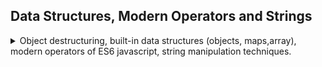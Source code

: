 ## Data Structures, Modern Operators and Strings

<details>
<summary>
Object destructuring, built-in data structures (objects, maps,array), modern operators of ES6 javascript, string manipulation techniques.
</summary>

### Array Destructuring

<details>
<summary>
Extracting multiple elements from an array into variables.
</summary>
the focus of this part of the course will be on a restaurant-like app, this will be done without a visual user interface.

Destructuring is a way to retrieve elements from an objects. in classic javascript we must get each element by itself, but now we can use a special syntax to decompose/de-structure the array into it's parts.

```js
const arr = [1, 2, 3];
//old style
const a = arr[0];
const b = arr[1];
const c = arr[2];
//new style
const [d, e, f] = arr;
```

we can the limit to starting elements by **ONLY** providing names for the elements we care about, or skip elements by leaving the position empty.

```js
const [first, second] = [1, 2, 3, 4, 5]; // take the first two
const [, p, , p1] = [1, 2, 3, 4, 5]; //skip elements by position
```

we can use array destructuring to swap the contents of variables by reordering them inside the array destructuring.

```js
const arr = [1, 2, 3];
let [a1, a2, a3] = arr;
[a2, a3, a1] = [a1, a2, a3];
console.log(a1, a2, a3);
```

this also allows us to return multiple values from a function (an array), and immediately turn them into separate variables.

```js
function power123(n) {
  return n, n ** 2, n ** 3;
}
const [num, squared, cubed] = power123(2);
const arr = [1, 2, 3, 4];
const [f1, f2] = arr.order(2, 0);
```

this can also work for nested arrays destructuring. we simply wrap the positions in square brackets.

```js
const nested = [[2], 3, 4, [5, 6, 10]]; //nested array
const [[n1], n2, , [n3, , n4]] = nested;
console.log(n1, n2, n3, n4); // 2,3,5,10
```

we can also have default values for destructuring, if we accidentals tried to take elements from index that don't exists. this ensures a value (rather than having it be _'undefined'_)

```js
const [x1, x2, x3] = [8, 9];
console.log(x1, x2, x3); //8,9,undefined
const [x4 = 1, x5 = 1, x6 = 1] = [8, 9];
console.log(x4, x5, x6); //8,9,1
```

</details>

### Objects Destructuring

<details>
<summary>
we can use objects destructuring to retrieve multiple values from an object, with default values, drill down of nested elements. and we can use this form to de-structure objects in function decelerations, so we don't need to care about the order of argument!
</summary>
we can also de-structure objects,this time with the *curly braces*. this time we specify the name of the members, and the order doesn't matter, and there's no reason to skip positions. this is really useful for api calls!

```js
const o = { a: 1, b: 2, c: "12312", d: [10, 11, 12] };
const { d, a } = o;
console.log(a, d);
```

we can use **different names** for the variables,

```js
const o = { a: 1, b: 2, c: "12312", d: [10, 11, 12] };
const { d: d1, a: a1 } = o;
console.log(a1, d1);
```

and like with array destructuring, we can drill down to get **nested elements** with the braces.

```js
const o = { a: 1, b: 2, c: [10, 11, 12], d: { fName: "jon" }, e: { ll: 11 } };
const {
  a: a11,
  c: [c1, c2], // destructuring nested array
  d: { fName: firstName }, // destructuring nested object, and taking an element from it,
  e: { ll },
} = o;
console.log(a11, firstName, c1, c2, ll);
```

and we can of course have **default values**

```js
const person = {
  firstName: "john",
  lastName: "smith",
};
const { firstName, middleName = "no middle name", lastName, age } = person;
console.log(firstName, middleName, lastName, age); //middleName gets value, age is undefined
```

**mutating variables while destructuring**. if the variables were already declared.
we can't drop the let/const completely, because js thinks lines that start with curly braces are declaring a code block. so instead, we we wrap the line in _normal parentheses_

```js
let num1 = 11;
let num2 = 999;
//tons of code...
const obj1 = { num1: 23, num2: 55, num3: 999 };
({ num1, num2 } = obj1);
console.log(num1, num2);
```

this destructing trick is useful for passing multiple values into a function, without caring about the positions. we can do the destructing inside the function parameter definitions! this means we can take any object with those members. and if the object doesn't have the members, we can give default values!

```js
function power2(obj) {
  const { base, exp } = obj; //normal destructing
  return base ** exp;
}

function power3({ base, exp }) {
  //destructing inside the function definitions!
  return base ** exp;
}

function power4({ base, exp = 2 }) {
  //destructing inside the function definitions with default values
  return base ** exp;
}

const p1 = { base: 2, exp: 9, otherName: "jogs", a: [1, 2, 3] };
console.log(p1, power2(p1), power3(p1));
const p2 = {
  a: "my name is!",
  d: ["some", "different", "structure"],
  base: 3,
  exp: 5,
};
console.log(p2, power2(p2), power3(p2));
let base = 4;
let exp = 2;

const pack = { base: 9 };
console.log(power3({ base, exp })); //packing into object for later
console.log(power4(pack)); //default exponents of 2
```

</details>

### The Spread Operator (...)

<details>
<summary>
Expands an array (or other iterables) into it's components.
</summary>
The spread operator allows us to take all elements from an array.
we can use to take all elements from an array, like when creating a new array from an old array, or if we want pass multiple elements from the array separately to a function, rather than an array.

```js
const arr1 = [1, 2, 3];
const arr2 = [arr1[0], arr1[1], arr1[2], 4, 5]; //old way
const arr3 = [...arr1, 4, 5]; //spread operator
console.log(arr3); //pass as an array
console.log(...arr3); //pass as elements
```

it doesn't create new variables (unlike array destructuring), we can only use it in cases where we would write **elements separated with commas**.
two important uses is to create shallow copies of arrays and to join two arrays (or more) together.

```js
const arr4 = [[1, 2, 3]];
const shallowCopyArr4 = [...arr4];
console.log(arr4, shallowCopyArr4);
arr4[0].unshift(5);
console.log(arr4, shallowCopyArr4);
```

to add of them together.

```js
const menu = [...restaurant.mainMenu, ...restaurant.starterMenu];
console.log(menu);
```

actually, the spread operator works on any iterable object, such as

- arrays
- strings
- maps
- sets

but **objects are not iterables**

```js
const str = "hello";
console.log(...str); //each character
const str2 = [...str, "a", "b"]; //build new array
```

a function that takes multiple arguments, and we pass them with the spread operator.

```js
const orderPasta = function (ing1, ing2, ing3) {
  console.log(`you ordered a pasta from ${ing1},${ing2},${ing3}`);
};
orderPasta("a", "b", "c");
let ingredients = ["one", "two", "three"];
orderPasta(...ingredients);
```

**in ES18 (2018 version), the spread even works on objects!**
since es18, we can use the spread operator on objects as well, this allows us easier object 'copy' than Object.assign();

```js
const oldNwRestaurant = Object.assign(restaurant, { founder: "joe" });
const newRestaurant = { ...restaurant, founder: "joe" };
newRestaurant.name = "Roma";
console.log(restaurant, oldNwRestaurant, newRestaurant);
```

</details>

### The Rest Pattern and Parameters

<details>
<summary>
collects the unused elements (the rest of them) into a new array in a destructuring assignment statement;
</summary>
The rest pattern looks like the spread operator, but does the opposite. rather than expand an array, the rest operator packs elements into an array. spread goes on the right side of the expression, and rest syntax belongs to the left hand side, where it goes with the destructuring syntax.

```js
const arr7 = [1, 2, ...[3, 4]]; //spread.
const [a7, b7, ...others7] = [1, 2, 3, 4, 5]; //rest pattern
console.log(a7, b7, others7); // 1,2,[3,4,5]
```

we can use both of them together. we can skip elements before the rest operator, but **it must be the last operator**, so we can't skip afterwards, and there can only be one rest statement.

```js
const arr8 = [1, 2, 3];
const arr9 = ["a", "b", "c"];
const [a8, b8, , ...numbers8] = [...arr8, ...arr9];
console.log(a8, b8, numbers8);
```

we can do this with objects, and that means that unspecified parts of the object are collected into a new objects. we cannot skip elements here.

```js
const obj3 = { a: 1, b: 4, c: 5, d: 7 };
const { a: a9, ...obj4 } = obj3;
console.log(obj4);
```

the rest pattern is used in functions. this is called _rest parameters_. like variadic arguments, and now we can do folding and unfolding operations like cpp.

```js
const add2 = function (...numbers) {
  console.log("add2", numbers);
};
add2();
add2(1);
add2(2, 3);
add2(1, 3, 4, 6);
add2(...[1, 2, 3, 4]); //spread and rest
```

we can use the rest operator to have optional parameters of the same kind,or even do a recursion with rest and spread.

```js
const optionalParams = function (first, ...others) {
  console.log(`first is ${first}, others are ${others}`);
};
optionalParams(1, 2, 3);
const restAndSpread = function (f1, ...fs) {
  console.log(`first is ${f1}, with ${fs.Length} elements following`);
  if (fs.Length > 0) restAndSpread(...fs); //spreading the others
};
```

</details>

### Short Circuiting operators (&& and ||)

<details>
<summary>
when the evaluation can be determined without evaluating all the arguments, we can simply skip their evaluation. this is happens when a value is truthy in an *or operator* or a falsy in an *and operator*.
</summary>
logical operators can be used on any data type, can return any data type, and have something called **short circuiting**.

for the _or operator_, short circuiting means that if the a value is true or truthy, it returns that value without checking the other values. if we have only one element remaining, it's returned even if it's a falsy value. the first truthy value is returned, or the last value.
for the _and operator_, short circuiting means that if the a value is false or falsy, the rest of the operation won't be evaluated. the first falsy value is returned, or the last value if all are truths.

we need to be carful when using 0 as a falsy value, sometimes zero is the actual result, and not the same as undefined or null.

```js
console.log(3 || "jonas"); //3
console.log(0 || "jonas" || 4); //jonas
console.log(true || 0); //true
console.log(undefined || null); //null
console.log(1 && 2); //2
console.log(null && 2); //null
console.log(true && undefined && 2); //undefined
console.log(true && undefined && 2); //undefined
```

this behavior allows us to skip checking for existence

```js
const obj = { a: 1, foo: function () {}, bar: function () {} };
const obj2 = { a: 1, foo: function () {} };
if (ob2.bar) {
  obj2.bar(); //old style
}
obj2.bar && obj2.bar(); //short circuit style
```

</details>

### The Nullish Coalescing Operator (_??_)

<details>
<summary>
Checking for Nullish values rather than falsy values
</summary>
earlier, we had a problem of using zero as boolean value, if we wanted to check for an existence of something, the value zero was the same as it being undefined. the nullish coalescing operator from ES2020 fixes this issue. the *??* coalescing operator works with **nullish values**, not falsy values. so only null and undefined values are 'ignored' and cause short circuiting, while zero and empty strings are accepted as valid strings.

```js
const a = { vi: 4 };
const b = { v: 0 };
const c = { v: 5 };
let firstExisting = a.v || b.v || c.v; //5, but b.v is a real value!
console.log("firstExisting", firstExisting);
firstExisting = undefined ?? null ?? a.v ?? b.v ?? c.v; //0,
console.log("firstExisting", firstExisting);
```

#### Coding Challenge 1

<details>
<summary>
Get data from an object with destructuring, spread and rest operators, 
</summary>

> We're building a football betting app (soccer for my American friends)!
> suppose we get data from a web service about a certain game ('game' variable on next page). In this challenge we're gonna work with that data.
>
> Your tasks:
>
> 1. Create one player array for each team (variables 'players1' and 'players2')
> 2. The first player in any player array is the goalkeeper and the others are field players. For Bayern Munich (team 1) create one variable ('gk') with the
>    goalkeeper's name, and one array ('fieldPlayers') with all the remaining 10
>    field players
> 3. Create an array 'allPlayers' containing all players of both teams (22
>    players)
> 4. During the game, Bayern Munich (team 1) used 3 substitute players. So create a new array ('players1Final') containing all the original team1 players plus 'Thiago', 'Coutinho' and 'Perisic'.
> 5. Based on the game.odds object, create one variable for each odd (called
>    'team1', 'draw' and 'team2')
> 6. Write a function ('printGoals') that receives an arbitrary number of player
>    names (not an array) and prints each of them to the console, along with the
>    number of goals that were scored in total (number of player names passed in)
> 7. The team with the lower odd is more likely to win. Print to the console which team is more likely to win, without using an if/else statement or the ternary operator
>    test data:
>
> ```js
> const game = {
>   team1: "Bayern Munich",
>   team2: "Borrussia Dortmund",
>   players: [
>     [
>       "Neuer",
>       "Pavard",
>       "Martinez",
>       "Alaba",
>       "Davies",
>       "Kimmich",
>       "Goretzka",
>       "Coman",
>       "Muller",
>       "Gnarby",
>       "Lewandowski",
>     ],
>     [
>       "Burki",
>       "Schulz",
>       "Hummels",
>       "Akanji",
>       "Hakimi",
>       "Weigl",
>       "Witsel",
>       "Hazard",
>       "Brandt",
>       "Sancho",
>       "Gotze",
>     ],
>   ],
>   score: "4:0",
>   scored: ["Lewandowski", "Gnarby", "Lewandowski", "Hummels"],
>   date: "Nov 9th, 2037",
>   odds: {
>     team1: 1.33,
>     x: 3.25,
>     team2: 6.5,
>   },
> };
> ```

</details>
</details>

### Looping Arrays: The _for-of_ Loop

<details>
<summary>
a more modern way to loop over values of an array.
</summary>
instead of using a loop with a counter, we can use a different syntax to loop over elements in the array, without holding the counter.

```js
const arr = [1, 2, 3, 4];
for (let item of arr) {
  console.log(item);
}
```

if we still want the index we loop over the array.entries() property with array _destructuring_.

```js
const arr_e = [1, 2, 3];
for (let item of arr_e.entries()) {
  console.log(item[0], item[1]);
}
for (let [index, item] of arr_e.entries()) {
  console.log(index, item);
}
```

</details>

### Enchanted Object Literals

<details>
<summary>
Ways to reduce code clutter by not repeating property names when using reference values to other objects, removing boiler-plate code from member functions,and computing property names from other objects or from template literals.
</summary>
Another es6 features.

object literals are objects which we create by writing them to the code directly, not arrays, not prototypes.

if we want to have an objects as part of the object, and without repeating the name. we can simply write the outer object. instead of writing the function _name_,_double colons_ and then _function()_,we can remove some of the typing and write the name of the function, the parameters (or empty parentheses) and the body, without the double colons or the function keyword.

```js
const obj2 = { k: 2, v: 2 };
const obj3 = { zk: 2, zv: 2 };
const o = {
  a: 1,
  b: 3,
  obj2: obj2, //classic style, reference to obj2 stored in property obj2
  obj3, // enchanted object literal! no need to specify the name again!
  foo: function (n1, n2) {}, //classic style
  bar(n1, n2) {}, //enchanted object literal! declare immediately function bar,
};
```

a third enchantment for object literals is computing the property names. we can either use an existing variable value or use a template literal to generate it for us.

```js

const openingHours = {
  sun: {},
  mon: {},
  tue: {},
  wed: {},
  thr: {},
  fri: {},
  sat: {},
}; //old way, repeat each property name.

const weekdays = ["sun", "mon", "tue", "wed", "thu", "fri", "sat"];
const openingHoursBetter = {
  [weekdays[0]]: {},
  [weekdays[1]]: {},
  [weekdays[2]]: {},
  [weekdays[3]]: {},
  [weekdays[4]]: {},
  [weekdays[5]]: {},
  [weekdays[6]]: {},
}; // property names from an array
const openingHoursBetter = {
  [`${firstDayOftheWeek()}`: {}, //a function
  [`day-${2+4}`]: {}, // string literal
  [`day-${random()-${random()}}`]: {}, // adding string together!
}; // property names from computing!


const a = "firstDay";
const o = {
    [a]: "this is the first",

};
console.log(o.firstDay);
```

</details>

### Optional Chaining the _.?_ Operator

<details>
<summary>
Stopping access into a object property if the property doesn't exist.
</summary>
another modern feature of javascript. if we aren't sure the property exists, we can stop trying to get into it, and we'll return the nonexistent object (undefined, null) instead of an error.

```js
const o = { a: { b: { c: 5 } } };
console.log(o.a.b.c); // cool. this works
//console.log(o.a.bb.c); // error
console.log(o.a.bb?.c); // undefined, but not error, the optional chaining stops execution
console.log(o.a.bb?.c ?? "no such property"); // the optional chaining stops execution and the nullish coalescing operator tells us to use to use the other value
console.log(o.a.b?.c ?? "no such property"); // works find
```

this also works on methods. we can check an method exists before calling it.

```js
const a = {
  foo(n) {
    console.log(n);
  },
};
a.foo?.(1); // foo exits
a.bar?.(1); // bar doesn't exist
```

it works on arrays, we can use it to after accessing an element with the square brackets.

</details>

### Looping Objects: Object _Keys_, _Values_, _Entries_

<details>
<summary>
Methods which can give us data about object properties. the names, the values and both together.
</summary>

we can loop over objects, even if they aren't iterable, but we use something else. the function _Object.keys(o)_ is a function that returns the keys (the property names of the object). _Object.values(o)_ returns the values, and _Object.entries(o)_ returns an array containing arrays of the name and the value. which we can de-structure with the array destructuring syntax.

```js
const o = { a: 2, b: 3, c: [1, 2] };
for (const e of Object.keys(o)) {
  console.log(e, o[e]);
}

for (const v of Object.values(o)) {
  console.log(v);
}
for (const e of Object.entries(o)) {
  console.log(e[0], e[1]);
}
```

in arrays, we could call the method on the array itself, with object literal, we need to call the methods from the Object global object and pass the current object as as the argument.

#### Coding Challenge 2

<details>
<summary>
Using advanced loops, enchanted object literals, and checking if properties exists
</summary>

> Let's continue with our football betting app! Keep using the 'game' variable from before.
>
> Your tasks:
>
> 1. Loop over the game.scored array and print each player name to the console,
>    along with the goal number (Example: "Goal 1: Lewandowski").
> 2. Use a loop to calculate the average odd and log it to the console (We already studied how to calculate averages, you can go check if you don't remember)
> 3. Print the 3 odds to the console, but in a nice formatted way, exactly like this:
>
> Odd of victory Bayern Munich: 1.33
> Odd of draw: 3.25
> Odd of victory Borrussia Dortmund: 6.5
>
> Get the team names directly from the game object, don't hard code them
> (except for "draw"). Hint: Note how the odds and the game objects have the
> same property names
>
> Bonus:
> Create an object called 'scorers' which contains the names of the players who scored as properties, and the number of goals as the value. In this game, it will look like this:
>
> ```js
> const scorers = {
>   Gnarby: 1,
>   Hummels: 1,
>   Lewandowski: 2,
> };
> ```
>
> GOOD LUCK

</details>

</details>

### Sets and Maps

<details>
<summary>
The Sets and maps built-in types.A set is collections of unique values and a map is a collection of pairs of unique keys and values(not necessarily unique).
</summary>
in the past there were only primitives, objects and arrays, not other data structures. but ES6 introduce sets and maps as built-in types.

#### Sets

<details>
<summary>
Collection of unique values.
</summary>

A [Set](https://developer.mozilla.org/en-US/docs/Web/JavaScript/Reference/Global_Objects/Set) is a collection of unique values, which cannot contain duplicate values.

to create a set, we pass the constructor an iterable (usually an array). the elements of the created set are unique, and **the order doesn't matter**. a string is also an iterable, so we can pass a string into a set to get the unique characters.

```js
const ordersSet = new Set([
  "pasta",
  "pizza",
  "risotto",
  "pasta",
  "pizza",
  "pasta",
]);
console.log(ordersSet, ordersSet.size);
console.log(new Set("hello world!"));
```

set operations

- _.size_ - the number of elements (like array.Length)
- _has()_ - checks if the element exists in the set (like .includes)
- _add()_ - add element to set
- _delete()_ - remove element from set
- _clear()_ - delete all elements from set.

a set doesn't support index operations(the square brackets). there is no need to get values out of the set,we either check the existence or iterate over the entire set. because the set is an _iterable_, we can use the _for of loop_ to go over it.

```js
for (const order of ordersSet) {
  console.log(order);
}
```

one way to use sets is as a way to remove duplicate values from an array (if we really don't care about the order.)

```js
const staff = ["Waiter", "Chef", "Waiter", "Manager", "Chef", "Waiter"];
const uniqueStaffSet = new Set(staff);
const uniqueArray = [...uniqueStaffSet]; //spread operator
```

arrays are more versatile than sets. but sets have their uses.

</details>

#### Maps

<details>
<summary>
Collection of key-value pair, where the key must be unique, but can be of any type.
</summary>

[Maps](https://developer.mozilla.org/en-US/docs/Web/JavaScript/Reference/Global_Objects/map) are more useful than sets,a data structures of key-value pairs, unlike objects, whose key-value pairs must have string keys, maps can have any type of keys, strings, numbers, objects or any other type.
the map is created with _new Map()_ constructor. then we use _
set()_ to insert key value pairs, which returns the map, allowing for fluent operations. we retrieve values by calling _.get()_ with the key value.

```js
const rest = new Map();
rest.set("keyName", "value");
rest.set(1, [1, 2, 3]); //key is number, value is array
rest
  .set(2, 44)
  .set(3, { a: "bb" }) // fluent operation
  .set({ a: "s" },new Set([1, 2, 3, 2, 3]) // legal code, but practically useless,because the key object is unique and we can't reference it again.
  .set(true, "we are open!")
  .set(false, "we are closed!")
  .set("open", 11)
  .set("close", 23);

console.log(rest.get(true));
console.log(rest.get(2));
const time = 21;
console.log(rest.get(rest.get('open') >time && rest.get('close')>time));
```

map operations

- _.size_ - number of elements in map
- _.set(key,value)_ - add key-value pair, fluent interface.
- _.get(key)_ - retrieve value associated with key
- _.has(key)_ - check if key exists
- _.delete(key)_ - remove key-value pair
- _.clear()_ - remove all elements from map.

a note for using objects and arrays as keys. it's not enough for them to have the same values, they must be the same in memory (hold the same reference).

```js
const m = new Map();
m.set([1, 2], "hello");
console.log(m.has([1, 2])); // false
const arr = [1, 2, 3];
m.set(arr, "world");
console.log(m.has(arr), m.get(arr)); // exits
```

we can use the map to store elements from the DOM.

##### Maps Iteration

there is another way of populating a map. we pass an array of arrays, each with two elements, representing the key value pair.

```js
const question = new Map([
  ["question", "what is best?"],
  [1, "brown bear"],
  [2, "black bear"],
  [3, "bug bear"],
  ["answer", 3],
  [true, "you're right!"],
  [false, "sorry,mistake!"],
]);
console.log(map.get("question"));
```

this structure of array containing arrays of key-value pair is what we get from calling _Object.entries(obj)_, so we can get a map from an object entries, with the properties names as keys.

```js
const obj = { a: 1, b: 3, c: "ss" };
const objectProperties = new Map(Object.entries(obj));
console.log(objectProperties.has("a"));
```

because maps are also iterables, we can use the _for of loop_

```js
const question = new Map([
  ["question", "what is best?"],
  [1, "brown bear"],
  [2, "black bear"],
  [3, "bug bear"],
  ["answer", 3],
  [true, "you're right!"],
  [false, "sorry,mistake!"],
]);
for (const [key, value] of question) {
  if (typeof key === "number") {
    //strict equality
    console.log(`key is ${key}, value is ${value}`);
  }
}
const ans = number(prompt("your answer?"));
console.log(m.get(ans === m.get("answer"))); //equality evaluates to true or false.
```

to convert a map into an array we can use the spread operator.

```js
const arr = [...m];
```

we can call _.entries()_, _.values()_, _.keys()_ on maps, like with arrays, but we get a map iterator object.

</details>

#### Which Data Structure to use?

<details>
<summary>
Pros and Cons of each data structure: Array, Objects, Sets, Maps.
</summary>

> sources of data
>
> - **From the program itself:** data written directly in the source code(e.g. status messages)
> - **From the UI:** data input from the user or data written in DOM (e.g. task in todo app)
> - **From external sources:** data fetched, like web API (e.g. recipe objects)

data from web api usually comes as a json format. We store the data somewhere

> **TODO: plant uml flow chart**
> data? -> collection of data -> data structure
>
> - Simple List
>   - arrays or sets
> - Key-Value pairs
>   - objects or maps

besides maps and sets, there also exist **WeakMap** and **WeakSet** as built-in data structures. and others that are used, but not built-in.

Arrays are preferred to sets when

- order matters.
- we want to manipulate data.
- duplicates are ok.

Sets are preferred to arrays when

- we need unique values only, without duplications.
- we want high performance.
- we want to remove duplicates from arrays.

Objects over maps

- the "traditional" key-value data structure
- easier to access with the _[]_ and _._ notations.
- when you need to include functions (methods), has the _this_ keyword.
- when working with json (can later convert to map).

Maps over objects

- better performance.
- keys can have any data type.
- easy to iterate.
- easy to compute size.
- when all we want is storage.

</details>

#### Coding Challenge 3

<details>
<summary>
Using maps and sets.
</summary>

> Let's continue with our football betting app! This time, we have a map called
> 'gameEvents' (see below) with a log of the events that happened during the
> game. The values are the events themselves, and the keys are the minutes in which each event happened (a football game has 90 minutes plus some extra time).
> Your tasks:
>
> 1. Create an array 'events' of the different game events that happened (no
>    duplicates)
> 2. After the game has finished, is was found that the yellow card from minute 64 was unfair. So remove this event from the game events log.
> 3. Compute and log the following string to the console: "An event happened, on average, every 9 minutes" (keep in mind that a game has 90 minutes)
> 4. Loop over 'gameEvents' and log each element to the console, marking
>    whether it's in the first half or second half (after 45 min) of the game, like this:
>    [FIRST HALF] 17: ⚽ GOAL
>    GOOD LUCK

</details>
</details>

### Working With Strings

<details>
<summary>
Working with strings. methods, substrings, basic regex
</summary>

the [string](https://developer.mozilla.org/en-US/docs/Web/JavaScript/Reference/Global_Objects/String) object represents textual values.

```js
const airline = "TAP Air Portugal";
const plane = "A320";
console.log(plane[0]); //indexing- 'A'
console.log(Number(plant[1])); // 3
console.log("one two three!".length); // length of string literal
```

string operations and method - incomplete list

- _.length_ - number of characters
- _[index]_ - character at index
- _.indexOf(string)_ - index of first appearance of character/string in string, -1 if not existing
- _.lastIndexOf(string)_ - index of last appearance of character/string in string, -1 if not existing
- _.slice(start_index,last_index)_ - get substring, use start_index and optional last_index (exclusive). the length is end minus start index. we can use negative values to start from the ending
- _.toLowerCase()_ - return a string with all letters as lower case
- _.toUpperCase()_ - return a string with all letters as upper case
- _.trim()_ - remove leading white space, trailing white space, and any consecutive white space characters
- _.trimStart()_ - ES19 - only remove leading white spaces
- _.trimEnd()_ - ES19 - only remove trailing white spaces
- _.replace(what, with)_ - replace first appearance of a character/word with the other one.
- _.includes(substring)_ - does the string include the substring
- _.startsWith(substring)_ - does the string start with the substring
- _.endsWith(substring)_ - does the string end with the substring
- _.split(delimiter)_ - split string into array based on the delimiter substring
- _.join(delimiter)_ - join an array into one string, with the delimiter between each element
- _.padStart(final_length, fillCharacter)_ - adds the fillCharacter from to the start of the string until is the required length
- _.padEnd(final_length, fillCharacter)_ - adds the fillCharacter from to the end of the string until is the required length
- _.repeat(times)_ - create a string that is same string repeated

don't forget the +1 when slicing from matched space in _.indexOf(' ')_.

even though a string is a primitive, javascript does automatic **boxing** into a **String Object**, which has methods. all string object method return string objects.

we can change the case of a string with _.toLowerCase()_ and _.toUpperCase()_, and remove white space characters with _.trim()_.we can replace both single charmers and complete words with _.replace()_

```js
const priceGB = "288,97 €"; //hold alt + 0128
const priceUs = priceGB.replace("€", "$").replace(",", ".");
```

we can also use regular expressions to replace all, in this case, we drop the quotes from door, and add the /g global flag

```js
const announcement =
  "all passengers come to boarding door 23, boarding door 23!";
console.log(announcement.replace("door", "gate")); // only the first is replaced
console.log(announcement.replace(/door/g, "gate")); // using regular expression.
```

in most string operations, we first use the _.toLower()_ method to convert all letters to lower case and then we can safely compare them.
we can use destructuring together with splitting.

```js
const [firstName, lastName] = "john smith".split(" ");
const fullName = ["Mr,", firstName, lastName.toUpperCase()].join(" ");
```

padding adds characters until the string is some length long. we can pad from the start or the end. we can repeat the same function again and again

#### Coding Challenge 4

<details>
<summary>
converting snake_cast to camelCase,getting a data from document, splitting and joining with different delimiters, padding all of them to some length
</summary>

> Write a program that receives a list of variable names written in underscore_case and convert them to camelCase.
> The input will come from a textarea inserted into the DOM (see code below to
> insert the elements), and conversion will happen when the button is pressed.
> Test data (pasted to textarea, including spaces):
>
> - underscore_case
> - first_name
> - Some_Variable
> - calculate_AGE
> - delayed_departure
>
> Should produce this output (5 separate console.log outputs):
>
> - underscoreCase ✅
> - firstName ✅✅
> - someVariable ✅✅✅
> - calculateAge ✅✅✅✅
> - delayedDeparture ✅✅✅✅✅
>
> Hints:
>
> - Remember which character defines a new line in the textarea
> - The solution only needs to work for a variable made out of 2 words, like a_b
> - Start without worrying about the ✅. Tackle that only after you have the variable name conversion working,
>
> This challenge is difficult on purpose, so start watching the solution in case you're stuck. Then pause and continue!
>
> Afterwards, test with your own test data!
>
> GOOD LUCK
>
> ```js
> document.body.append(document.createElement("textarea"));
> document.body.append(document.createElement("button"));
> ```

</details>

#### String Practice

<details>
<summary>
Another practice for string manipulations. Splitting, joining, checking manipulating case,replacing, etc..
we can also use destructuring.
</summary>

> transform the big string into something readable
>
> ```js
> const flights =
>   "_Delayed_Departure;fao93766109;txl2133758440;11:25+_Arrival;bru0943384722;fao93766109;11:45+_Delayed_Arrival;hel7439299980;fao93766109;12:05+_Departure;fao93766109;lis2323639855;12:30";
> ```

</details>

</details>

</details>
